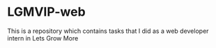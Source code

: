 # LGMVIP-web
This is a repository which contains tasks that I did  as a web developer intern in Lets Grow More
